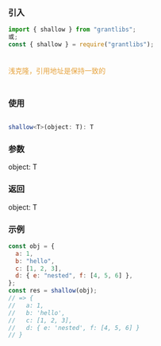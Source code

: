 ### 引入

```js
import { shallow } from "grantlibs";
或;
const { shallow } = require("grantlibs");
```

<div style="color: #E6A23C; fontSize: 18px; padding: 20px 0">
  浅克隆，引用地址是保持一致的
</div>

### 使用

```ts

shallow<T>(object: T): T

```

### 参数

object: T

### 返回

object: T

### 示例

```js
const obj = {
  a: 1,
  b: "hello",
  c: [1, 2, 3],
  d: { e: "nested", f: [4, 5, 6] },
};
const res = shallow(obj);
// => {
//   a: 1,
//   b: 'hello',
//   c: [1, 2, 3],
//   d: { e: 'nested', f: [4, 5, 6] }
// }
```
